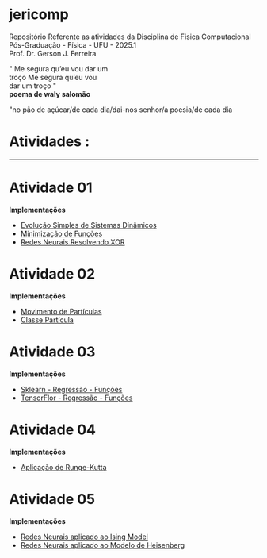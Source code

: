 # jericomp 

Repositório Referente as atividades da Disciplina de Fisica Computacional <br/> 
Pós-Graduação - Física - UFU - 2025.1 <br/>
Prof. Dr. Gerson J. Ferreira <br/>


" Me segura qu’eu vou dar um <br/>
troço Me segura qu’eu vou    <br/>
dar um troço "               <br/>
<strong> poema de waly salomão </strong>

"no pão de açúcar/de cada dia/dai-nos senhor/a poesia/de cada dia

# Atividades :
<hr>

# Atividade 01   

<b> Implementações </b> <br />   
<ul><li><a href='https://github.com/mardoniofranca/jericomp/blob/main/atividade01/1-1-intro_evolucao_simples_sistemas_dinamicos.ipynb'> Evolução Simples de Sistemas Dinâmicos </a>
   </li>
   <li> <a href='https://github.com/mardoniofranca/jericomp/blob/main/atividade01/1-2-intro_min_funcoes.ipynb'>
      Minimização de Funções </a>
     
   </li>
   <li> <a href='https://github.com/mardoniofranca/jericomp/blob/main/atividade01/1-3-redes_neurais_resolvendo_XOR.ipynb'>
      Redes Neurais Resolvendo XOR</a>
   </li>
</ul>

# Atividade 02 
<b> Implementações </b> <br />   
<ul><li><a href='https://github.com/mardoniofranca/jericomp/blob/main/atividade02/movimento_particula.ipynb'> 
   Movimento de Partículas</a>
   </li>
   <li> <a href='https://github.com/mardoniofranca/jericomp/blob/main/atividade02/particula.py'>
      Classe Partícula </a>
   </li>
</ul>

# Atividade 03
<b> Implementações </b> <br />   
<ul><li><a href=''> 
   Sklearn - Regressão - Funções</a>
   </li>
   <li> <a href=''>
    TensorFlor - Regressão - Funções</a>
   </li>
</ul>

# Atividade 04
<b> Implementações </b> <br />   
<ul><li><a href='#'> 
   Aplicação de  Runge-Kutta</a>
   </li>
  
</ul>

# Atividade 05
<b> Implementações </b> <br />   
<ul><li><a href='#'> 
   Redes Neurais aplicado ao Ising Model</a>
   </li>
   <li><a href='#'> 
   Redes Neurais aplicado ao Modelo de Heisenberg</a>
   </li>
  
</ul>

